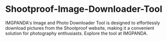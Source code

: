 # Shootproof-Image-Downloader-Tool
IMGPANDA's Image and Photo Downloader Tool is designed to effortlessly download pictures from the Shootproof website, making it a convenient solution for photography enthusiasts. Explore the tool at IMGPANDA.
